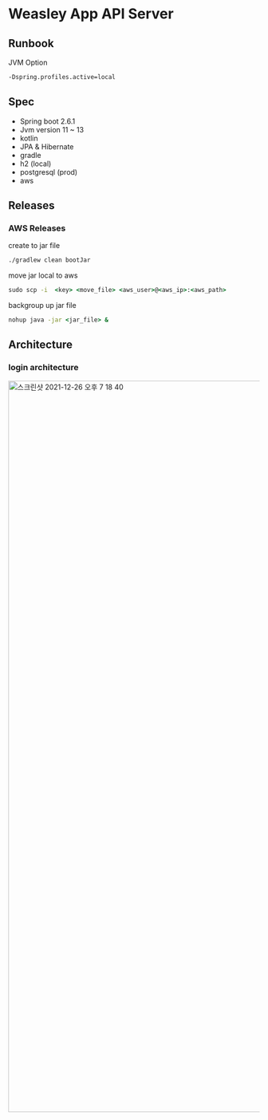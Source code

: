 # Weasley App API Server

## Runbook

JVM Option 

```cmd
-Dspring.profiles.active=local
```

## Spec

- Spring boot 2.6.1
- Jvm version 11 ~ 13 
- kotlin
- JPA & Hibernate 
- gradle
- h2 (local)
- postgresql (prod)
- aws

## Releases

### AWS Releases

create to jar file

```cmd
./gradlew clean bootJar
```

move jar local to aws

```cmd
sudo scp -i  <key> <move_file> <aws_user>@<aws_ip>:<aws_path>
```

backgroup up jar file

```cmd
nohup java -jar <jar_file> &
```

## Architecture 


### login architecture

<img width="1467" alt="스크린샷 2021-12-26 오후 7 18 40" src="https://user-images.githubusercontent.com/53357210/147405254-af2af1a4-a9f9-4fc2-93d9-83b7dc24dc5c.png">


